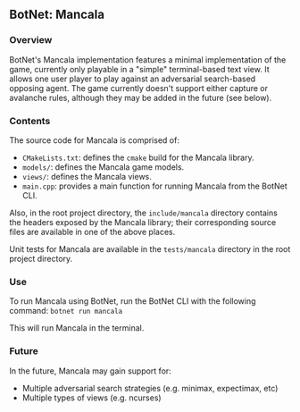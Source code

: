 ## BotNet: Mancala

### Overview

BotNet's Mancala implementation features a minimal implementation of the game, currently only playable in a "simple" terminal-based text view. It allows one user player to play against an adversarial search-based opposing agent. The game currently doesn't support either capture or avalanche rules, although they may be added in the future (see below).

### Contents

The source code for Mancala is comprised of:
* `CMakeLists.txt`: defines the `cmake` build for the Mancala library.
* `models/`: defines the Mancala game models.
* `views/`: defines the Mancala views.
* `main.cpp`: provides a main function for running Mancala from the BotNet CLI.

Also, in the root project directory, the `include/mancala` directory contains the headers exposed by the Mancala library; their corresponding source files are available in one of the above places.

Unit tests for Mancala are available in the `tests/mancala` directory in the root project directory.

### Use

To run Mancala using BotNet, run the BotNet CLI with the following command: `botnet run mancala`

This will run Mancala in the terminal.

### Future

In the future, Mancala may gain support for:
* Multiple adversarial search strategies (e.g. minimax, expectimax, etc)
* Multiple types of views (e.g. ncurses)
